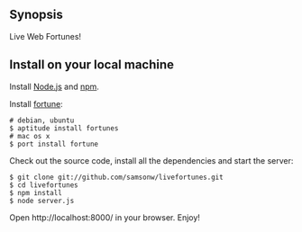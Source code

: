 ## Synopsis
Live Web Fortunes!

## Install on your local machine
Install [Node.js](http://nodejs.org/) and [npm](http://npmjs.org/).

Install [fortune](http://en.wikipedia.org/wiki/Fortune_%28Unix%29):

    # debian, ubuntu
    $ aptitude install fortunes
    # mac os x
    $ port install fortune

Check out the source code, install all the dependencies and start the server:

    $ git clone git://github.com/samsonw/livefortunes.git
    $ cd livefortunes
    $ npm install
    $ node server.js

Open http://localhost:8000/ in your browser. Enjoy!
